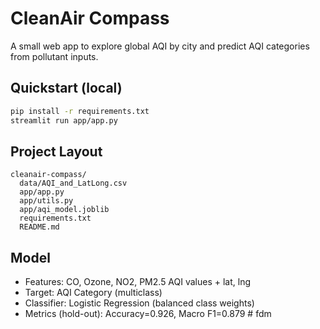 
# CleanAir Compass

A small web app to explore global AQI by city and predict AQI categories from pollutant inputs.

## Quickstart (local)

```bash
pip install -r requirements.txt
streamlit run app/app.py
```

## Project Layout
```
cleanair-compass/
  data/AQI_and_LatLong.csv
  app/app.py
  app/utils.py
  app/aqi_model.joblib
  requirements.txt
  README.md
```

## Model
- Features: CO, Ozone, NO2, PM2.5 AQI values + lat, lng
- Target: AQI Category (multiclass)
- Classifier: Logistic Regression (balanced class weights)
- Metrics (hold-out): Accuracy=0.926, Macro F1=0.879
#   f d m  
 